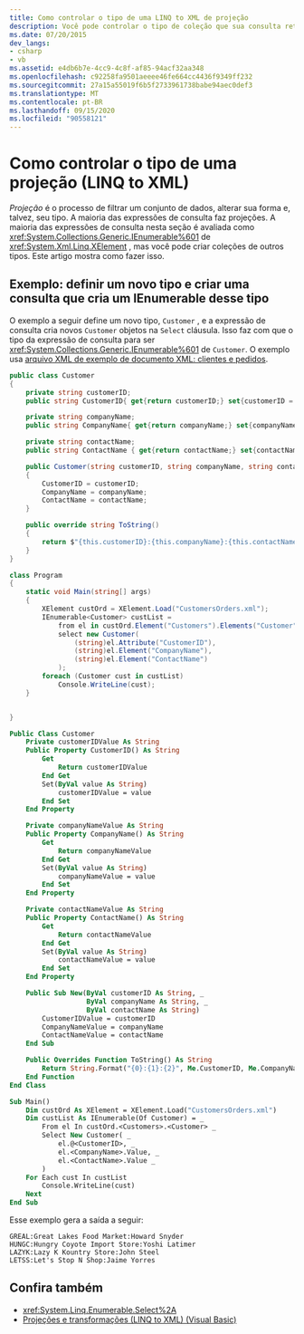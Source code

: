 ```yaml
---
title: Como controlar o tipo de uma LINQ to XML de projeção
description: Você pode controlar o tipo de coleção que sua consulta retorna; Ele não precisa ser um IEnumerable de XElements.
ms.date: 07/20/2015
dev_langs:
- csharp
- vb
ms.assetid: e4db6b7e-4cc9-4c8f-af85-94acf32aa348
ms.openlocfilehash: c92258fa9501aeeee46fe664cc4436f9349ff232
ms.sourcegitcommit: 27a15a55019f6b5f2733961738babe94aec0def3
ms.translationtype: MT
ms.contentlocale: pt-BR
ms.lasthandoff: 09/15/2020
ms.locfileid: "90558121"
---
```

# <a name="how-to-control-the-type-of-a-projection-linq-to-xml"></a>Como controlar o tipo de uma projeção (LINQ to XML)

*Projeção* é o processo de filtrar um conjunto de dados, alterar sua forma e, talvez, seu tipo. A maioria das expressões de consulta faz projeções. A maioria das expressões de consulta nesta seção é avaliada como <xref:System.Collections.Generic.IEnumerable%601> de <xref:System.Xml.Linq.XElement> , mas você pode criar coleções de outros tipos. Este artigo mostra como fazer isso.

## <a name="example-define-a-new-type-and-create-a-query-that-creates-an-ienumerable-of-that-type"></a>Exemplo: definir um novo tipo e criar uma consulta que cria um IEnumerable desse tipo

O exemplo a seguir define um novo tipo, `Customer` , e a expressão de consulta cria novos `Customer` objetos na `Select` cláusula. Isso faz com que o tipo da expressão de consulta para ser <xref:System.Collections.Generic.IEnumerable%601> de `Customer`. O exemplo usa [arquivo XML de exemplo de documento XML: clientes e pedidos](sample-xml-file-customers-orders.md).

```csharp
public class Customer
{
    private string customerID;
    public string CustomerID{ get{return customerID;} set{customerID = value;}}

    private string companyName;
    public string CompanyName{ get{return companyName;} set{companyName = value;}}

    private string contactName;
    public string ContactName { get{return contactName;} set{contactName = value;}}

    public Customer(string customerID, string companyName, string contactName)
    {
        CustomerID = customerID;
        CompanyName = companyName;
        ContactName = contactName;
    }

    public override string ToString()
    {
        return $"{this.customerID}:{this.companyName}:{this.contactName}";
    }
}

class Program
{
    static void Main(string[] args)
    {
        XElement custOrd = XElement.Load("CustomersOrders.xml");
        IEnumerable<Customer> custList =
            from el in custOrd.Element("Customers").Elements("Customer")
            select new Customer(
                (string)el.Attribute("CustomerID"),
                (string)el.Element("CompanyName"),
                (string)el.Element("ContactName")
            );
        foreach (Customer cust in custList)
            Console.WriteLine(cust);
    }


}
```

```vb
Public Class Customer
    Private customerIDValue As String
    Public Property CustomerID() As String
        Get
            Return customerIDValue
        End Get
        Set(ByVal value As String)
            customerIDValue = value
        End Set
    End Property

    Private companyNameValue As String
    Public Property CompanyName() As String
        Get
            Return companyNameValue
        End Get
        Set(ByVal value As String)
            companyNameValue = value
        End Set
    End Property

    Private contactNameValue As String
    Public Property ContactName() As String
        Get
            Return contactNameValue
        End Get
        Set(ByVal value As String)
            contactNameValue = value
        End Set
    End Property

    Public Sub New(ByVal customerID As String, _
                   ByVal companyName As String, _
                   ByVal contactName As String)
        CustomerIDValue = customerID
        CompanyNameValue = companyName
        ContactNameValue = contactName
    End Sub

    Public Overrides Function ToString() As String
        Return String.Format("{0}:{1}:{2}", Me.CustomerID, Me.CompanyName, Me.ContactName)
    End Function
End Class

Sub Main()
    Dim custOrd As XElement = XElement.Load("CustomersOrders.xml")
    Dim custList As IEnumerable(Of Customer) = _
        From el In custOrd.<Customers>.<Customer> _
        Select New Customer( _
            el.@<CustomerID>, _
            el.<CompanyName>.Value, _
            el.<ContactName>.Value _
        )
    For Each cust In custList
        Console.WriteLine(cust)
    Next
End Sub
```

Esse exemplo gera a saída a seguir:

```output
GREAL:Great Lakes Food Market:Howard Snyder
HUNGC:Hungry Coyote Import Store:Yoshi Latimer
LAZYK:Lazy K Kountry Store:John Steel
LETSS:Let's Stop N Shop:Jaime Yorres
```

## <a name="see-also"></a>Confira também

- <xref:System.Linq.Enumerable.Select%2A>
- [Projeções e transformações (LINQ to XML) (Visual Basic)](./work-dictionaries-linq-xml.md)
